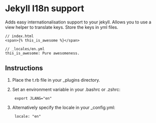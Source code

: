 # Jekyll I18n support

Adds easy internationalisation support to your jekyll. Allows you to use a view helper to translate keys. Store the keys in yml files.

    // index.html
    <span>{% this_is_awesome %}</span>

    // _locales/en.yml
    this_is_awesome: Pure awesomeness.

## Instructions
1. Place the t.rb file in your _plugins directory.
2. Set an environment variable in your .bashrc or .zshrc:

        export JLANG="en"

3. Alternatively specify the locale in your _config.yml:

        locale: "en"
